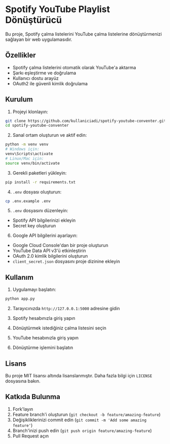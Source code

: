 # Spotify YouTube Playlist Dönüştürücü

Bu proje, Spotify çalma listelerini YouTube çalma listelerine dönüştürmenizi sağlayan bir web uygulamasıdır.

## Özellikler

- Spotify çalma listelerini otomatik olarak YouTube'a aktarma
- Şarkı eşleştirme ve doğrulama
- Kullanıcı dostu arayüz
- OAuth2 ile güvenli kimlik doğrulama

## Kurulum

1. Projeyi klonlayın:
```bash
git clone https://github.com/kullaniciadi/spotify-youtube-conventer.git
cd spotify-youtube-conventer
```

2. Sanal ortam oluşturun ve aktif edin:
```bash
python -m venv venv
# Windows için:
venv\Scripts\activate
# Linux/Mac için:
source venv/bin/activate
```

3. Gerekli paketleri yükleyin:
```bash
pip install -r requirements.txt
```

4. `.env` dosyası oluşturun:
```bash
cp .env.example .env
```

5. `.env` dosyasını düzenleyin:
- Spotify API bilgilerinizi ekleyin
- Secret key oluşturun

6. Google API bilgilerini ayarlayın:
- Google Cloud Console'dan bir proje oluşturun
- YouTube Data API v3'ü etkinleştirin
- OAuth 2.0 kimlik bilgilerini oluşturun
- `client_secret.json` dosyasını proje dizinine ekleyin

## Kullanım

1. Uygulamayı başlatın:
```bash
python app.py
```

2. Tarayıcınızda `http://127.0.0.1:5000` adresine gidin

3. Spotify hesabınızla giriş yapın

4. Dönüştürmek istediğiniz çalma listesini seçin

5. YouTube hesabınızla giriş yapın

6. Dönüştürme işlemini başlatın


## Lisans

Bu proje MIT lisansı altında lisanslanmıştır. Daha fazla bilgi için `LICENSE` dosyasına bakın.

## Katkıda Bulunma

1. Fork'layın
2. Feature branch'i oluşturun (`git checkout -b feature/amazing-feature`)
3. Değişikliklerinizi commit edin (`git commit -m 'Add some amazing feature'`)
4. Branch'inizi push edin (`git push origin feature/amazing-feature`)
5. Pull Request açın 
